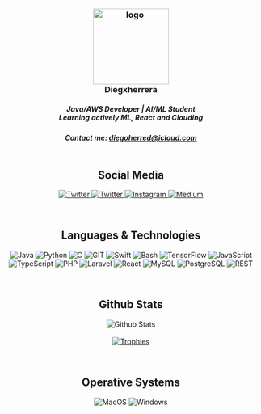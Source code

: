 <h3 align="center">
    <img src="https://avatars.githubusercontent.com/u/78816554?v=4" width="150"
        height="150" alt="logo" /></br>
    Diegxherrera
    <h5 align="center">
        Java/AWS Developer | AI/ML Student</br>
        Learning actively ML, React and Clouding
    </h5>
    <h5 align="center">
        Contact me: <a href="mailto:diegoherred@icloud.com">diegoherred@icloud.com</>
    </h5>
</h3>

<p align="center">
    <a href="https://github.com/Diegxherrera?tab=followers">
        <img src="https://img.shields.io/github/followers/Diegxherrera?style=for-the-badge&logo=starship&color=B5E8E0&logoColor=D9E0EE&labelColor=302D41"
            alt="">
    </a><br>
</p>

<h2 align="center">Social Media</h2>
<p align="center">
        <a href="https://www.linkedin.com/in/diegxherrera/">
        <img src="https://img.shields.io/badge/LinkedIn-1DA1F2?style=for-the-badge&logo=linkedin&color=B5E8E0&logoColor=D9E0EE&labelColor=302D41"
            alt="Twitter">
    </a>
    <a href="https://twitter.com/Diegxherrera">
        <img src="https://img.shields.io/badge/Twitter-1DA1F2?style=for-the-badge&logo=twitter&color=B5E8E0&logoColor=D9E0EE&labelColor=302D41"
            alt="Twitter">
    </a>
    <a href="https://www.instagram.com/diegxherrera">
        <img src="https://img.shields.io/badge/Instagram-E4405F?style=for-the-badge&logo=instagram&color=B5E8E0&logoColor=D9E0EE&labelColor=302D41"
            alt="Instagram" />
    </a>
    <a href="https://medium.com/@diegxherrera">
        <img src="https://img.shields.io/badge/Medium-5865F2?style=for-the-badge&logo=medium&color=B5E8E0&logoColor=D9E0EE&labelColor=302D41"
            alt="Medium">
    </a>
</p><br>
<h2 align="center">Languages & Technologies</h2>
<p align="center">
     <img src="https://img.shields.io/badge/Java-FFD43B?style=for-the-badge&logo=openjdk&logoColor=D9E0EE&color=B5E8E0&labelColor=302D41"
        alt="Java">
    <img src="https://img.shields.io/badge/Python-FFD43B?style=for-the-badge&logo=python&logoColor=D9E0EE&color=B5E8E0&labelColor=302D41"
        alt="Python">
    <img src="https://img.shields.io/badge/C-4EAA25?style=for-the-badge&logo=C&logoColor=D9E0EE&color=B5E8E0&labelColor=302D41"
        alt="C">
    <img src="https://img.shields.io/badge/Git-4EAA25?style=for-the-badge&logo=GIT&logoColor=D9E0EE&color=B5E8E0&labelColor=302D41"
        alt="GIT">
    <img src="https://img.shields.io/badge/Swift-00ADD8?style=for-the-badge&logo=swift&logoColor=D9E0EE&color=B5E8E0&labelColor=302D41"
        alt="Swift">
    <img src="https://img.shields.io/badge/GNU%20Bash-4EAA25?style=for-the-badge&logo=GNU%20Bash&logoColor=D9E0EE&color=B5E8E0&labelColor=302D41"
        alt="Bash">
    <img src="https://img.shields.io/badge/TensorFlow-4EAA25?style=for-the-badge&logo=TensorFlow&logoColor=D9E0EE&color=B5E8E0&labelColor=302D41"
        alt="TensorFlow">
    <img src="https://img.shields.io/badge/JavaScript-4EAA25?style=for-the-badge&logo=JavaScript&logoColor=D9E0EE&color=B5E8E0&labelColor=302D41"
        alt="JavaScript">
    <img src="https://img.shields.io/badge/TypeScript-4EAA25?style=for-the-badge&logo=TypeScript&logoColor=D9E0EE&color=B5E8E0&labelColor=302D41"
        alt="TypeScript">
    <img src="https://img.shields.io/badge/PHP-4EAA25?style=for-the-badge&logo=PHP&logoColor=D9E0EE&color=B5E8E0&labelColor=302D41"
        alt="PHP">
    <img src="https://img.shields.io/badge/Laravel-4EAA25?style=for-the-badge&logo=Laravel&logoColor=D9E0EE&color=B5E8E0&labelColor=302D41"
        alt="Laravel">
    <img src="https://img.shields.io/badge/React-4EAA25?style=for-the-badge&logo=React&logoColor=D9E0EE&color=B5E8E0&labelColor=302D41"
        alt="React">
    <img src="https://img.shields.io/badge/MySQL-4EAA25?style=for-the-badge&logo=MySQL&logoColor=D9E0EE&color=B5E8E0&labelColor=302D41"
        alt="MySQL">
    <img src="https://img.shields.io/badge/PostgreSQL-4EAA25?style=for-the-badge&logo=PostgreSQL&logoColor=D9E0EE&color=B5E8E0&labelColor=302D41"
        alt="PostgreSQL">
    <img src="https://img.shields.io/badge/RESTful APIs-4EAA25?style=for-the-badge&logo=REST&logoColor=D9E0EE&color=B5E8E0&labelColor=302D41"
        alt="REST">
</p><br>

<h2 align="center">Github Stats</h2>
<p align="center">
    <img src="https://github-readme-stats.vercel.app/api?username=Diegxherrera&row_icons=true&include_all_commits=true&hide=issues&hide_border=true&theme=nord"
        alt="Github Stats"><br><br>
    <a href="https://github.com/Diegxherrera">
        <img src="https://github-profile-trophy.vercel.app/?username=Diegxherrera&theme=nord&row=2" alt="Trophies">
    </a>
    <br>
</p><br>

<h2 align="center">Operative Systems</h2>
<p align="center">
    <img src="https://img.shields.io/badge/MacOS-0078D6?style=for-the-badge&logo=macos&logoColor=D9E0EE&color=B5E8E0&labelColor=302D41"
        alt="MacOS">
    <img src="https://img.shields.io/badge/Windows-0078D6?style=for-the-badge&logo=windows&logoColor=D9E0EE&color=B5E8E0&labelColor=302D41"
        alt="Windows">
</p><br>
